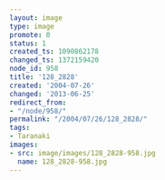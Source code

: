 ```yaml
---
layout: image
type: image
promote: 0
status: 1
created_ts: 1090862178
changed_ts: 1372159420
node_id: 958
title: '128_2828'
created: '2004-07-26'
changed: '2013-06-25'
redirect_from:
- "/node/958/"
permalink: "/2004/07/26/128_2828/"
tags:
- Taranaki
images:
- src: image/images/128_2828-958.jpg
  name: 128_2828-958.jpg
---
```


